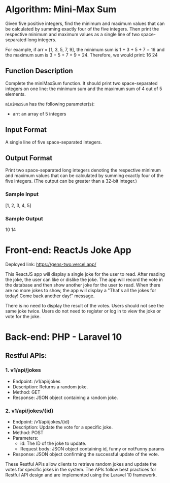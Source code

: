 # Algorithm: Mini-Max Sum

Given five positive integers, find the minimum and maximum values that can be calculated by summing exactly four of the five integers. Then print the respective minimum and maximum values as a single line of two space-separated long integers.

For example, if arr = [1, 3, 5, 7, 9], the minimum sum is 1 + 3 + 5 + 7 = 16 and the maximum sum is 3 + 5 + 7 + 9 = 24. Therefore, we would print:
16 24

## Function Description

Complete the miniMaxSum function. It should print two space-separated integers on one line: the minimum sum and the maximum sum of 4 out of 5 elements.

`miniMaxSum` has the following parameter(s):

- arr: an array of 5 integers

## Input Format

A single line of five space-separated integers.

## Output Format

Print two space-separated long integers denoting the respective minimum and maximum values that can be calculated by summing exactly four of the five integers.
(The output can be greater than a 32-bit integer.)

### Sample Input

[1, 2, 3, 4, 5]

### Sample Output

10 14

# Front-end: ReactJs Joke App
Deployed link: https://gens-two.vercel.app/

This ReactJS app will display a single joke for the user to read. After reading the joke, the user can like or dislike the joke. The app will record the vote in the database and then show another joke for the user to read. When there are no more jokes to show, the app will display a "That's all the jokes for today! Come back another day!" message.

There is no need to display the result of the votes. Users should not see the same joke twice. Users do not need to register or log in to view the joke or vote for the joke.

# Back-end: PHP - Laravel 10

## Restful APIs:

### 1. v1/api/jokes

- Endpoint: /v1/api/jokes
- Description: Returns a random joke.
- Method: GET
- Response: JSON object containing a random joke.

### 2. v1/api/jokes/{id}

- Endpoint: /v1/api/jokes/{id}
- Description: Update the vote for a specific joke.
- Method: POST
- Parameters:
  - id: The ID of the joke to update.
  - Request body: JSON object containing id, funny or notFunny params
- Response: JSON object confirming the successful update of the vote.

These Restful APIs allow clients to retrieve random jokes and update the votes for specific jokes in the system. The APIs follow best practices for Restful API design and are implemented using the Laravel 10 framework.

